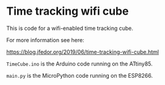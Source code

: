 # Time tracking wifi cube

This is code for a wifi-enabled time tracking cube.

For more information see here:

https://blog.jfedor.org/2019/06/time-tracking-wifi-cube.html

`TimeCube.ino` is the Arduino code running on the ATtiny85.

`main.py` is the MicroPython code running on the ESP8266.

